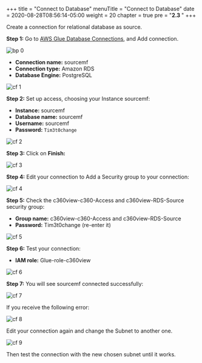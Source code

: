 +++
title = "Connect to Database"
menuTitle = "Connect to Database"
date = 2020-08-28T08:56:14-05:00
weight = 20
chapter = true
pre = "<b>2.3 </b>"
+++

Create a connection for relational database as source.


**Step 1:** Go to [AWS Glue Database Connections](https://us-west-2.console.aws.amazon.com/glue/home?region=us-west-2#catalog:tab=connections), and Add connection.

![bp 0](/images/blueprint/pic-bp00.png)

*	**Connection name:** sourcemf
*	**Connection type:** Amazon RDS
*	**Database Engine:** PostgreSQL



![cf 1](/images/blueprint/pic-bp01.png)


**Step 2:** Set up access, choosing your Instance sourcemf:

*	**Instance:** sourcemf
*	**Database name:** sourcemf
*	**Username:** sourcemf
*	**Password:** `Tim3t0change`

![cf 2](/images/blueprint/pic-bp02.png)


**Step 3:** Click on **Finish:**

![cf 3](/images/blueprint/pic-bp03.png)


**Step 4:** Edit your connection to Add a Security group to your connection:

![cf 4](/images/blueprint/pic-bp04.png)

**Step 5:** Check the c360view-c360-Access and c360view-RDS-Source security group:

* **Group name:** c360view-c360-Access
and c360view-RDS-Source
* **Password:** Tim3t0change (re-enter it)

![cf 5](/images/blueprint/pic-bp05.png)

**Step 6:** Test your connection:
*	**IAM role:** Glue-role-c360view

![cf 6](/images/blueprint/pic-bp06.png)


**Step 7:** You will see sourcemf connected successfully:

![cf 7](/images/blueprint/pic-bp07.png)

If you receive the following error:

![cf 8](/images/blueprint/pic-bp08.png)

Edit your connection again and change the Subnet to another one.

![cf 9](/images/blueprint/pic-bp09.png)

Then test the connection with the new chosen subnet until it works.
